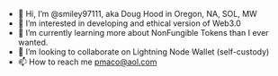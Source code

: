 - 👋 Hi, I’m @smiley97111, aka Doug Hood in Oregon, NA, SOL, MW
- 👀 I’m interested in developing and ethical version of Web3.0
- 🌱 I’m currently learning more about NonFungible Tokens than I ever wanted.
- 💞️ I’m looking to collaborate on Lightning Node Wallet (self-custody)
- 📫 How to reach me pmaco@aol.com

<!---
smiley97111/smiley97111 is a ✨ special ✨ repository because its `README.md` (this file) appears on your GitHub profile.
You can click the Preview link to take a look at your changes.
--->
